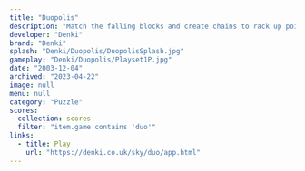 ```yaml
---
title: "Duopolis"
description: "Match the falling blocks and create chains to rack up points"
developer: "Denki"
brand: "Denki"
splash: "Denki/Duopolis/DuopolisSplash.jpg"
gameplay: "Denki/Duopolis/Playset1P.jpg"
date: "2003-12-04"
archived: "2023-04-22"
image: null
menu: null
category: "Puzzle"
scores:
  collection: scores
  filter: "item.game contains 'duo'"
links:
  - title: Play
    url: "https://denki.co.uk/sky/duo/app.html"
---
```

